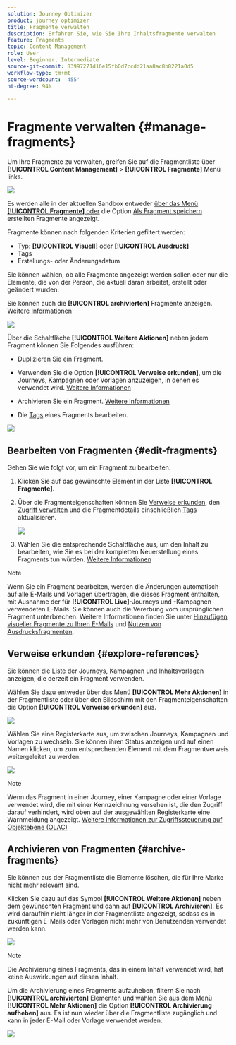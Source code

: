 ```yaml
---
solution: Journey Optimizer
product: journey optimizer
title: Fragmente verwalten
description: Erfahren Sie, wie Sie Ihre Inhaltsfragmente verwalten
feature: Fragments
topic: Content Management
role: User
level: Beginner, Intermediate
source-git-commit: 83997271d16e15fb0d7ccdd21aa8ac8b8221a0d5
workflow-type: tm+mt
source-wordcount: '455'
ht-degree: 94%

---
```



# Fragmente verwalten {#manage-fragments}

Um Ihre Fragmente zu verwalten, greifen Sie auf die Fragmentliste über **[!UICONTROL Content Management]** > **[!UICONTROL Fragmente]** Menü links.

![](assets/fragment-list.png)

Es werden alle in der aktuellen Sandbox entweder [über das Menü **[!UICONTROL Fragmente]** oder](#create-fragments) die Option [Als Fragment speichern](#save-as-fragment) erstellten Fragmente angezeigt. 

Fragmente können nach folgenden Kriterien gefiltert werden:

* Typ: **[!UICONTROL Visuell]** oder **[!UICONTROL Ausdruck]**
* Tags
* Erstellungs- oder Änderungsdatum

Sie können wählen, ob alle Fragmente angezeigt werden sollen oder nur die Elemente, die von der Person, die aktuell daran arbeitet, erstellt oder geändert wurden.

Sie können auch die **[!UICONTROL archivierten]** Fragmente anzeigen. [Weitere Informationen](#archive-fragments)

![](assets/fragment-list-filters.png)

Über die Schaltfläche **[!UICONTROL Weitere Aktionen]** neben jedem Fragment können Sie Folgendes ausführen:

* Duplizieren Sie ein Fragment.

* Verwenden Sie die Option **[!UICONTROL Verweise erkunden]**, um die Journeys, Kampagnen oder Vorlagen anzuzeigen, in denen es verwendet wird. [Weitere Informationen](#explore-references)

* Archivieren Sie ein Fragment. [Weitere Informationen](#archive-fragments)

* Die [Tags](../start/search-filter-categorize.md#tags) eines Fragments bearbeiten.

![](assets/fragment-list-more-actions.png)

## Bearbeiten von Fragmenten {#edit-fragments}

Gehen Sie wie folgt vor, um ein Fragment zu bearbeiten.

1. Klicken Sie auf das gewünschte Element in der Liste **[!UICONTROL Fragmente]**.
1. Über die Fragmenteigenschaften können Sie [Verweise erkunden](#explore-references), den [Zugriff verwalten](../administration/object-based-access.md) und die Fragmentdetails einschließlich [Tags](../start/search-filter-categorize.md#tags) aktualisieren.

   ![](../email/assets/fragment-edit-content.png)

1. Wählen Sie die entsprechende Schaltfläche aus, um den Inhalt zu bearbeiten, wie Sie es bei der kompletten Neuerstellung eines Fragments tun würden. [Weitere Informationen](#create-from-scratch)

>[!NOTE]
>
>Wenn Sie ein Fragment bearbeiten, werden die Änderungen automatisch auf alle E-Mails und Vorlagen übertragen, die dieses Fragment enthalten, mit Ausnahme der für **[!UICONTROL Live]**-Journeys und -Kampagnen verwendeten E-Mails. Sie können auch die Vererbung vom ursprünglichen Fragment unterbrechen. Weitere Informationen finden Sie unter [Hinzufügen visueller Fragmente zu Ihren E-Mails](../email/use-visual-fragments.md#break-inheritance) und [Nutzen von Ausdrucksfragmenten](../personalization/use-expression-fragments.md#break-inheritance).

## Verweise erkunden {#explore-references}

Sie können die Liste der Journeys, Kampagnen und Inhaltsvorlagen anzeigen, die derzeit ein Fragment verwenden.

Wählen Sie dazu entweder über das Menü **[!UICONTROL Mehr Aktionen]** in der Fragmentliste oder über den Bildschirm mit den Fragmenteigenschaften die Option **[!UICONTROL Verweise erkunden]** aus.

![](assets/fragment-explore-references.png)

Wählen Sie eine Registerkarte aus, um zwischen Journeys, Kampagnen und Vorlagen zu wechseln. Sie können ihren Status anzeigen und auf einen Namen klicken, um zum entsprechenden Element mit dem Fragmentverweis weitergeleitet zu werden.

![](assets/fragment-usage-screen.png)

>[!NOTE]
>
>Wenn das Fragment in einer Journey, einer Kampagne oder einer Vorlage verwendet wird, die mit einer Kennzeichnung versehen ist, die den Zugriff darauf verhindert, wird oben auf der ausgewählten Registerkarte eine Warnmeldung angezeigt. [Weitere Informationen zur Zugriffssteuerung auf Objektebene (OLAC)](../administration/object-based-access.md)

## Archivieren von Fragmenten {#archive-fragments}

Sie können aus der Fragmentliste die Elemente löschen, die für Ihre Marke nicht mehr relevant sind.

Klicken Sie dazu auf das Symbol **[!UICONTROL Weitere Aktionen]** neben dem gewünschten Fragment und dann auf **[!UICONTROL Archivieren]**. Es wird daraufhin nicht länger in der Fragmentliste angezeigt, sodass es in zukünftigen E-Mails oder Vorlagen nicht mehr von Benutzenden verwendet werden kann.

![](assets/fragment-list-archive.png)

>[!NOTE]
>
>Die Archivierung eines Fragments, das in einem Inhalt verwendet wird, <!--it will remain in the email or template, but you won't be able to select it from the fragment list to edit it-->hat keine Auswirkungen auf diesen Inhalt.

Um die Archivierung eines Fragments aufzuheben, filtern Sie nach **[!UICONTROL archivierten]** Elementen und wählen Sie aus dem Menü **[!UICONTROL Mehr Aktionen]** die Option **[!UICONTROL Archivierung aufheben]** aus. Es ist nun wieder über die Fragmentliste zugänglich und kann in jeder E-Mail oder Vorlage verwendet werden.

![](assets/fragment-list-unarchive.png)
